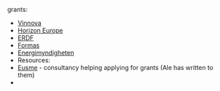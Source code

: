grants:

- [Vinnova](https://miro.com/app/board/uXjVLa4-F-s=/?moveToWidget=3458764601177389148&cot=14)
- [Horizon Europe](https://research-and-innovation.ec.europa.eu/funding/funding-opportunities/funding-programmes-and-open-calls/horizon-2020_en)
- [ERDF](https://miro.com/app/board/uXjVLa4-F-s=/?moveToWidget=3458764601177389151&cot=14)
- [Formas](https://www.formas.se/)
- [Energimyndigheten](https://www.energimyndigheten.se/)
- Resources:
- [Eusme](https://eusme.se/) - consultancy helping applying for grants (Ale has written to them)
-

